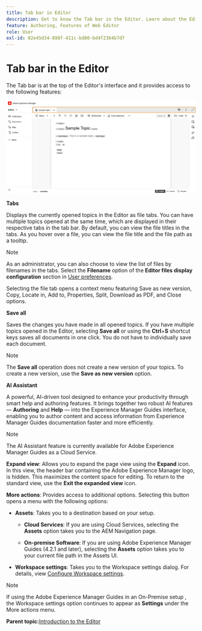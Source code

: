 ```yaml
---
title: Tab bar in Editor
description: Get to know the Tab bar in the Editor. Learn about the Editor interface and features in Adobe Experience Manager Guides.
feature: Authoring, Features of Web Editor
role: User
exl-id: 02e45d34-898f-411c-bd80-bd4f2364b7d7
---
```

# Tab bar in the Editor 

The Tab bar is at the top of the Editor's interface and it provides access to the following features:

![](./images/web-editor-tab-bar.png)

**Tabs**

Displays the currently opened topics in the Editor as file tabs. You can have multiple topics opened at the same time, which are displayed in their respective tabs in the tab bar. By default, you can view the file titles in the tabs. As you hover over a file, you can view the file title and the file path as a tooltip.

>[!NOTE]
>
> As an administrator, you can also choose to view the list of files by filenames in the tabs. Select the **Filename** option of the **Editor files display configuration** section in [User preferences](./intro-home-page.md#user-preferences).

Selecting the file tab opens a context menu featuring Save as new version, Copy, Locate in, Add to, Properties, Split, Download as PDF, and Close options. 

**Save all** 

Saves the changes you have made in all opened topics. If you have multiple topics opened in the Editor, selecting **Save all** or using the **Ctrl**+**S** shortcut keys saves all documents in one click. You do not have to individually save each document.

>[!NOTE]
>
> The **Save all** operation does not create a new version of your topics. To create a new version, use the **Save as new version** option.

**AI Assistant**

A powerful, AI-driven tool designed to enhance your productivity through smart help and authoring features. It brings together two robust AI features — **Authoring** and **Help** — into the Experience Manager Guides interface, enabling you to author content and access information from Experience Manager Guides documentation faster and more efficiently. 

>[!NOTE]
>
> The AI Assistant feature is currently available for Adobe Experience Manager Guides as a Cloud Service.

**Expand view**: Allows you to expand the page view using the **Expand** icon. In this view, the header bar containing the Adobe Experience Manager logo, is hidden. This maximizes the content space for editing. To return to the standard view, use the **Exit the expanded view** icon.

**More actions**: Provides access to additional options. Selecting this button opens a menu with the following options:

- **Assets**: Takes you to a destination based on your setup.
   - **Cloud Services**: If you are using Cloud Services, selecting the **Assets** option takes you to the AEM Navigation page.

   - **On-premise Software**: If you are using Adobe Experience Manager Guides (4.2.1 and later), selecting the **Assets** option takes you to your current file path in the Assets UI.
- **Workspace settings**: Takes you to the Workspace settings dialog. For details, view [Configure Workspace settings](../cs-install-guide/workspace-settings.md). 

>[!NOTE]
>
> If using the Adobe Experience Manager Guides in an On-Premise setup , the Workspace settings option continues to appear as **Settings** under the More actions menu.

**Parent topic:**[Introduction to the Editor](web-editor.md)
